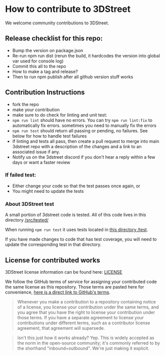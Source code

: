 # How to contribute to 3DStreet

We welcome community contributions to 3DStreet.

## Release checklist for this repo:
- Bump the version on package.json
- Re-run npm run dist (rerun the build, it hardcodes the version into global var used for console log)
- Commit this all to the repo
- How to make a tag and release?
- Then to run npm publish after all github version stuff works

## Contribution Instructions
* fork the repo
* make your contribution
* make sure to do check for linting and unit test:
* `npm run lint` should have no errors. You can try `npm run lint:fix` to automatically fix errors. sometimes you need to manually fix the errors
* `npm run test` should return all passing or pending, no failures. See below for how to handle test failures
* If linting and tests all pass, then create a pull request to merge into main 3dstreet repo with a description of the changes and a link to an associated issue if any.
* Notify us on the 3dstreet discord if you don't hear a reply within a few days or want a faster review

### If failed test:
* Either change your code so that the test passes once again, or
* You might need to update the tests

### About 3DStreet test

A small portion of 3dstreet code is tested. All of this code lives in this directory [/src/tested/](https://github.com/3DStreet/3dstreet/tree/main/src/tested)

When running `npm run test` it uses tests located in [this directory /test](https://github.com/3DStreet/3dstreet/tree/main/test). 

If you have made changes to code that has test coverage, you will need to update the corresponding test in that directory.

## License for contributed works
3DStreet license information can be found here: [LICENSE](https://github.com/3DStreet/3dstreet/blob/main/LICENSE)

We follow the GitHub terms of service for assigning your contributed code the same license as this repository. Those terms are pasted here for convenience, [here is a direct link to GitHub's terms](https://docs.github.com/en/site-policy/github-terms/github-terms-of-service#6-contributions-under-repository-license
).

> Whenever you make a contribution to a repository containing notice of a license, you license your contribution under the same terms, and you agree that you have the right to license your contribution under those terms. If you have a separate agreement to license your contributions under different terms, such as a contributor license agreement, that agreement will supersede.

> Isn't this just how it works already? Yep. This is widely accepted as the norm in the open-source community; it's commonly referred to by the shorthand "inbound=outbound". We're just making it explicit.
